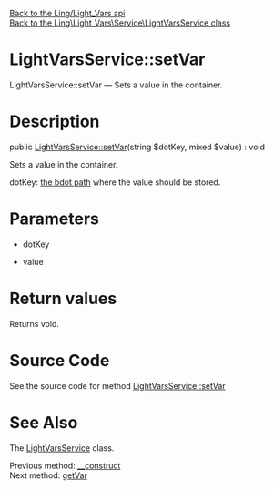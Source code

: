 [Back to the Ling/Light_Vars api](https://github.com/lingtalfi/Light_Vars/blob/master/doc/api/Ling/Light_Vars.md)<br>
[Back to the Ling\Light_Vars\Service\LightVarsService class](https://github.com/lingtalfi/Light_Vars/blob/master/doc/api/Ling/Light_Vars/Service/LightVarsService.md)


LightVarsService::setVar
================



LightVarsService::setVar — Sets a value in the container.




Description
================


public [LightVarsService::setVar](https://github.com/lingtalfi/Light_Vars/blob/master/doc/api/Ling/Light_Vars/Service/LightVarsService/setVar.md)(string $dotKey, mixed $value) : void




Sets a value in the container.

dotKey: [the bdot path](https://github.com/karayabin/universe-snapshot/blob/master/universe/Ling/Bat/doc/bdot-notation.md) where the value should be stored.




Parameters
================


- dotKey

    

- value

    


Return values
================

Returns void.








Source Code
===========
See the source code for method [LightVarsService::setVar](https://github.com/lingtalfi/Light_Vars/blob/master/Service/LightVarsService.php#L41-L44)


See Also
================

The [LightVarsService](https://github.com/lingtalfi/Light_Vars/blob/master/doc/api/Ling/Light_Vars/Service/LightVarsService.md) class.

Previous method: [__construct](https://github.com/lingtalfi/Light_Vars/blob/master/doc/api/Ling/Light_Vars/Service/LightVarsService/__construct.md)<br>Next method: [getVar](https://github.com/lingtalfi/Light_Vars/blob/master/doc/api/Ling/Light_Vars/Service/LightVarsService/getVar.md)<br>

